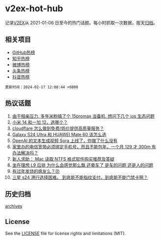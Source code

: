 # v2ex-hot-hub

 记录[V2EX](https://www.v2ex.com/)从 2021-01-06 日至今的热门话题。每小时抓取一次数据，按天[归档](archives)。
 
 ## 相关项目

- [GitHub热榜](https://github.com/snaildev/github-hot-hub)
- [知乎热榜](https://github.com/snaildev/zhihu-hot-hub)
- [微博热榜](https://github.com/snaildev/weibo-hot-hub)
- [头条热榜](https://github.com/snaildev/toutiao-hot-hub)
- [抖音热榜](https://github.com/snaildev/douyin-hot-hub)


 `更新时间：2024-02-17 12:08:44 +0800`

## 热议话题

1. [由于相亲压力, 多年米粉搞了个 15promax 当备机, 想问下几个 ios 生态问题](https://www.v2ex.com/t/1015873)
1. [小米 14 和一加 12，选哪个？](https://www.v2ex.com/t/1015854)
1. [cloudflare 怎么做到免费/低价提供高质量服务？](https://www.v2ex.com/t/1015855)
1. [Galaxy S24 Ultra 和 HUAWEI Mate 60 该怎么选](https://www.v2ex.com/t/1015931)
1. [OpenAI 的文本生成视频 Sora 上线了，你做了什么没有](https://www.v2ex.com/t/1015842)
1. [家里办的电信宽带必须绑定手机号，而且不能包年，一个月 129 才 300m 有办法解决吗？](https://www.v2ex.com/t/1015840)
1. [新人求助： Mac 读取 NTFS 格式软件购买推荐及答疑](https://www.v2ex.com/t/1015927)
1. [坐在理想 L9 后排 为什么会感觉那么飘 还晕车了 是车的问题 还是人的问题](https://www.v2ex.com/t/1015831)
1. [有过年发烧的病友么？😣](https://www.v2ex.com/t/1015864)
1. [三星 s24 港行选择困难。 到底能不能指纹支付，到底能不能门禁卡啊？](https://www.v2ex.com/t/1015862)

## 历史归档

[archives](archives)

## License

See the [LICENSE](LICENSE) file for license rights and limitations (MIT).
